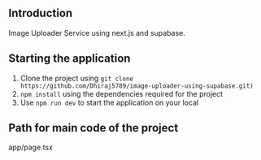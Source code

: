 ## Introduction
Image Uploader Service using next.js and supabase.

## Starting the application
1. Clone the project using `git clone https://github.com/Dhiraj5789/image-uploader-using-supabase.git)`
2. `npm install` using the dependencies required for the project
3. Use `npm run dev` to start the application on your local

## Path for main code of the project
app/page.tsx